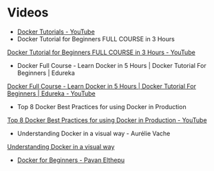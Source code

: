 # Videos

- [Docker Tutorials - YouTube](https://www.youtube.com/playlist?list=PLoYCgNOIyGAAzevEST2qm2Xbe3aeLFvLc)
- Docker Tutorial for Beginners FULL COURSE in 3 Hours

[Docker Tutorial for Beginners FULL COURSE in 3 Hours - YouTube](https://www.youtube.com/watch?v=3c-iBn73dDE)
- Docker Full Course - Learn Docker in 5 Hours | Docker Tutorial For Beginners | Edureka

[Docker Full Course - Learn Docker in 5 Hours | Docker Tutorial For Beginners | Edureka - YouTube](https://www.youtube.com/watch?v=RSIstPUiEjY)
- Top 8 Docker Best Practices for using Docker in Production

[Top 8 Docker Best Practices for using Docker in Production - YouTube](https://www.youtube.com/watch?v=8vXoMqWgbQQ&t=4s)
- Understanding Docker in a visual way - Aurélie Vache

[Understanding Docker in a visual way](https://www.youtube.com/watch?v=3hol91BkYHU&list=PLmw3X80dPdlyRV2EUKnFOvBACs_tcArd0 "Understanding Docker in a visual way")
- [Docker for Beginners - Pavan Elthepu](https://www.youtube.com/playlist?list=PLrMP04WSdCjpqUE9chyzDRr0prTjTkbLc)